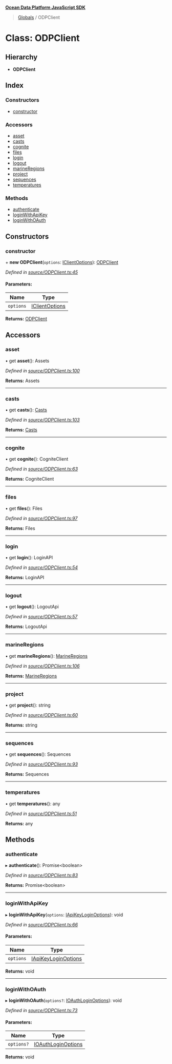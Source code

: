 **[Ocean Data Platform JavaScript SDK](../README.md)**

> [Globals](../README.md) / ODPClient

# Class: ODPClient

## Hierarchy

* **ODPClient**

## Index

### Constructors

* [constructor](odpclient.md#constructor)

### Accessors

* [asset](odpclient.md#asset)
* [casts](odpclient.md#casts)
* [cognite](odpclient.md#cognite)
* [files](odpclient.md#files)
* [login](odpclient.md#login)
* [logout](odpclient.md#logout)
* [marineRegions](odpclient.md#marineregions)
* [project](odpclient.md#project)
* [sequences](odpclient.md#sequences)
* [temperatures](odpclient.md#temperatures)

### Methods

* [authenticate](odpclient.md#authenticate)
* [loginWithApiKey](odpclient.md#loginwithapikey)
* [loginWithOAuth](odpclient.md#loginwithoauth)

## Constructors

### constructor

\+ **new ODPClient**(`options`: [IClientOptions](../interfaces/iclientoptions.md)): [ODPClient](odpclient.md)

*Defined in [source/ODPClient.ts:45](https://github.com/C4IROcean/ODP-sdk-js/blob/0525c32/source/ODPClient.ts#L45)*

#### Parameters:

Name | Type |
------ | ------ |
`options` | [IClientOptions](../interfaces/iclientoptions.md) |

**Returns:** [ODPClient](odpclient.md)

## Accessors

### asset

• get **asset**(): Assets

*Defined in [source/ODPClient.ts:100](https://github.com/C4IROcean/ODP-sdk-js/blob/0525c32/source/ODPClient.ts#L100)*

**Returns:** Assets

___

### casts

• get **casts**(): [Casts](casts.md)

*Defined in [source/ODPClient.ts:103](https://github.com/C4IROcean/ODP-sdk-js/blob/0525c32/source/ODPClient.ts#L103)*

**Returns:** [Casts](casts.md)

___

### cognite

• get **cognite**(): CogniteClient

*Defined in [source/ODPClient.ts:63](https://github.com/C4IROcean/ODP-sdk-js/blob/0525c32/source/ODPClient.ts#L63)*

**Returns:** CogniteClient

___

### files

• get **files**(): Files

*Defined in [source/ODPClient.ts:97](https://github.com/C4IROcean/ODP-sdk-js/blob/0525c32/source/ODPClient.ts#L97)*

**Returns:** Files

___

### login

• get **login**(): LoginAPI

*Defined in [source/ODPClient.ts:54](https://github.com/C4IROcean/ODP-sdk-js/blob/0525c32/source/ODPClient.ts#L54)*

**Returns:** LoginAPI

___

### logout

• get **logout**(): LogoutApi

*Defined in [source/ODPClient.ts:57](https://github.com/C4IROcean/ODP-sdk-js/blob/0525c32/source/ODPClient.ts#L57)*

**Returns:** LogoutApi

___

### marineRegions

• get **marineRegions**(): [MarineRegions](marineregions.md)

*Defined in [source/ODPClient.ts:106](https://github.com/C4IROcean/ODP-sdk-js/blob/0525c32/source/ODPClient.ts#L106)*

**Returns:** [MarineRegions](marineregions.md)

___

### project

• get **project**(): string

*Defined in [source/ODPClient.ts:60](https://github.com/C4IROcean/ODP-sdk-js/blob/0525c32/source/ODPClient.ts#L60)*

**Returns:** string

___

### sequences

• get **sequences**(): Sequences

*Defined in [source/ODPClient.ts:93](https://github.com/C4IROcean/ODP-sdk-js/blob/0525c32/source/ODPClient.ts#L93)*

**Returns:** Sequences

___

### temperatures

• get **temperatures**(): any

*Defined in [source/ODPClient.ts:51](https://github.com/C4IROcean/ODP-sdk-js/blob/0525c32/source/ODPClient.ts#L51)*

**Returns:** any

## Methods

### authenticate

▸ **authenticate**(): Promise\<boolean>

*Defined in [source/ODPClient.ts:83](https://github.com/C4IROcean/ODP-sdk-js/blob/0525c32/source/ODPClient.ts#L83)*

**Returns:** Promise\<boolean>

___

### loginWithApiKey

▸ **loginWithApiKey**(`options`: [IApiKeyLoginOptions](../interfaces/iapikeyloginoptions.md)): void

*Defined in [source/ODPClient.ts:66](https://github.com/C4IROcean/ODP-sdk-js/blob/0525c32/source/ODPClient.ts#L66)*

#### Parameters:

Name | Type |
------ | ------ |
`options` | [IApiKeyLoginOptions](../interfaces/iapikeyloginoptions.md) |

**Returns:** void

___

### loginWithOAuth

▸ **loginWithOAuth**(`options?`: [IOAuthLoginOptions](../interfaces/ioauthloginoptions.md)): void

*Defined in [source/ODPClient.ts:73](https://github.com/C4IROcean/ODP-sdk-js/blob/0525c32/source/ODPClient.ts#L73)*

#### Parameters:

Name | Type |
------ | ------ |
`options?` | [IOAuthLoginOptions](../interfaces/ioauthloginoptions.md) |

**Returns:** void
